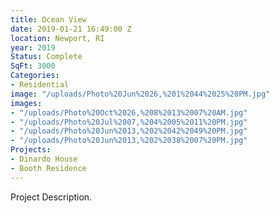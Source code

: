 ```yaml
---
title: Ocean View
date: 2019-01-21 16:49:00 Z
location: Newport, RI
year: 2019
Status: Complete
SqFt: 3000
Categories:
- Residential
image: "/uploads/Photo%20Jun%2026,%201%2044%2025%20PM.jpg"
images:
- "/uploads/Photo%20Oct%2026,%208%2013%2007%20AM.jpg"
- "/uploads/Photo%20Jul%2007,%204%2005%2011%20PM.jpg"
- "/uploads/Photo%20Jun%2013,%202%2042%2049%20PM.jpg"
- "/uploads/Photo%20Jun%2013,%202%2038%2007%20PM.jpg"
Projects:
- Dinardo House
- Booth Residence
---
```


Project Description.
